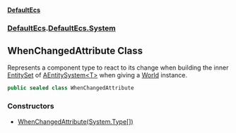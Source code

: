#### [DefaultEcs](./index.md 'index')
### [DefaultEcs](./index.md 'index').[DefaultEcs.System](./DefaultEcs-System.md 'DefaultEcs.System')
## WhenChangedAttribute Class
Represents a component type to react to its change when building the inner [EntitySet](./DefaultEcs-EntitySet.md 'DefaultEcs.EntitySet') of [AEntitySystem&lt;T&gt;](./DefaultEcs-System-AEntitySystem-T-.md 'DefaultEcs.System.AEntitySystem&lt;T&gt;') when giving a [World](./DefaultEcs-World.md 'DefaultEcs.World') instance.  
```C#
public sealed class WhenChangedAttribute
```
### Constructors
- [WhenChangedAttribute(System.Type[])](./DefaultEcs-System-WhenChangedAttribute-WhenChangedAttribute(System-Type--).md 'DefaultEcs.System.WhenChangedAttribute.WhenChangedAttribute(System.Type[])')
